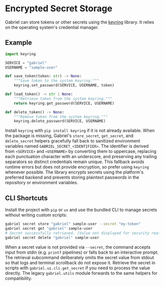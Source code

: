 # Encrypted Secret Storage

Gabriel can store tokens or other secrets using the
[keyring](https://pypi.org/project/keyring/) library. It relies on the
operating system's credential manager.

## Example

```python
import keyring

SERVICE = "gabriel"
USERNAME = "sample-user"

def save_token(token: str) -> None:
    """Save token to the system keyring."""
    keyring.set_password(SERVICE, USERNAME, token)

def load_token() -> str | None:
    """Retrieve token from the system keyring."""
    return keyring.get_password(SERVICE, USERNAME)

def delete_token() -> None:
    """Remove token from the system keyring."""
    keyring.delete_password(SERVICE, USERNAME)
```

Install `keyring` with `pip install keyring` if it is not already available.
When the package is missing, Gabriel's ``store_secret``, ``get_secret``, and
``delete_secret`` helpers gracefully fall back to sanitized environment
variables named ``GABRIEL_SECRET_<IDENTIFIER>``. The identifier is derived from
``<SERVICE>`` and ``<USERNAME>`` by converting them to uppercase, replacing each
punctuation character with an underscore, and preserving any trailing
separators so distinct credentials remain unique. This fallback avoids runtime
errors but does not provide encryption, so prefer using ``keyring`` whenever
possible. The library encrypts secrets using the platform's preferred backend
and prevents storing plaintext passwords in the repository or environment
variables.

## CLI Shortcuts

Install the project with `pip` or `uv` and use the bundled CLI to manage
secrets without writing custom scripts:

```bash
gabriel secret store "gabriel" sample-user --secret "my-token"
gabriel secret get "gabriel" sample-user
# Secret successfully retrieved. (Value not displayed for security reasons.)
gabriel secret delete "gabriel" sample-user
```

When a secret value is not provided via `--secret`, the command accepts input
from stdin (e.g. `printf` pipelines) or falls back to an interactive prompt.
The retrieval subcommand deliberately omits the secret value from stdout so that
logs and terminal scrollback do not expose it. Retrieve the secret in scripts
with `gabriel.ui.cli.get_secret` if you need to process the value directly. The
legacy `gabriel.utils` module forwards to the same helpers for compatibility.
